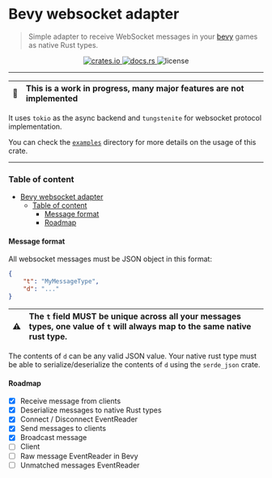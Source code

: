 # Bevy websocket adapter

> Simple adapter to receive WebSocket messages in your [bevy](https://bevyengine.org/) games as native Rust types.


<p align="center">
    <a href="https://crates.io/crates/bevy_websocket_adapter">
        <img src="https://img.shields.io/crates/v/bevy_websocket_adapter?logo=rust" alt="crates.io">
    </a>
    <a href="https://docs.rs/bevy_websocket_adapter">
        <img src="https://docs.rs/bevy_websocket_adapter/badge.svg" alt="docs.rs">
    </a>
    <img src="https://img.shields.io/crates/l/bevy_websocket_adapter" alt="license" />
</p>


<hr>

:construction: | This is a work in progress, many major features are not implemented
:---: | :---

It uses `tokio` as the async backend and `tungstenite` for websocket protocol implementation.

You can check the [`examples`](./examples) directory for more details on the usage of this crate.

<hr>

### Table of content

- [Bevy websocket adapter](#bevy-websocket-adapter)
    - [Table of content](#table-of-content)
      - [Message format](#message-format)
      - [Roadmap](#roadmap)


#### Message format

All websocket messages must be JSON object in this format:

```json
{
    "t": "MyMessageType",
    "d": "..."
}
```

:warning: | The `t` field MUST be unique across all your messages types, one value of `t` will always map to the same native rust type.
:---: | :---

The contents of `d` can be any valid JSON value. Your native rust type must be able to serialize/deserialize the contents of `d` using the `serde_json` crate.


#### Roadmap



- [x] Receive message from clients
- [x] Deserialize messages to native Rust types
- [x] Connect / Disconnect EventReader
- [x] Send messages to clients
- [x] Broadcast message
- [ ] Client
- [ ] Raw message EventReader in Bevy
- [ ] Unmatched messages EventReader
